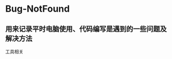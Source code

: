 # Bug-NotFound
用来记录平时电脑使用、代码编写是遇到的一些问题及解决方法
---
工具相关

[ https://github.com/treethre/Bug-NotFound/blob/main/%E5%B7%A5%E5%85%B7%E7%9B%B8%E5%85%B3/%E6%9C%AC%E5%9C%B0git%20push%E8%87%B3github%E9%81%87%E5%88%B0Everything%20up-to-date%E7%9A%84%E9%97%AE%E9%A2%98.md ]:Git本地提交问题
